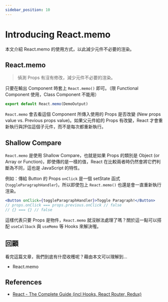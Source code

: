 ```yaml
---
sidebar_position: 10
---
```


# Introducing React.memo

本文介紹 React.memo 的使用方式，以此減少元件不必要的渲染。

## React.memo

> 偵測 Props 有沒有修改，減少元件不必要的渲染。

只要在輸出 Component 時套上 `React.memo()` 即可。（限 Functional Component 使用，Class Component 不能用）

```jsx
export default React.memo(DemoOutput)
```

`React.memo` 會去看這個 Component 所傳入使用的 Props 是否改變 (New props value vs. Previous props value)。如果父元件給的 Props 有改變，React 才會重新執行與評估這個子元件，而不是每次都重新執行。

## Shallow Compare

`React.memo` 是使用 Shallow Compare，也就是如果 Props 的類別是 Object (or Array or Function)，即使傳的是一樣的值，React 在比較兩者時仍然會將它們判斷為不同，這也是 JavaScript 的特性。

例如：傳給 Button 的 Props `onClick` 是一個 setState 函式 (`toggleParagraphHandler`)，所以即使包上 `React.memo()` 也還是會一直重新執行渲染。

```jsx
<Button onClick={toggleParagraphHandler}>Toggle Paragraph!</Button>
// props.onClick === props.previous.onClick // false
// {} === {} // false
```

這樣代表只要 Props 是物件，`React.memo` 就沒辦法處理了嗎？關於這一點可以搭配 `useCallback` 與 `useMemo` 等 Hooks 來解決喔。

## 回顧

看完這篇文章，我們到底有什麼收穫呢？藉由本文可以理解到…

- React.memo

## References

- [React - The Complete Guide (incl Hooks, React Router, Redux)](https://www.udemy.com/course/react-the-complete-guide-incl-redux/)
